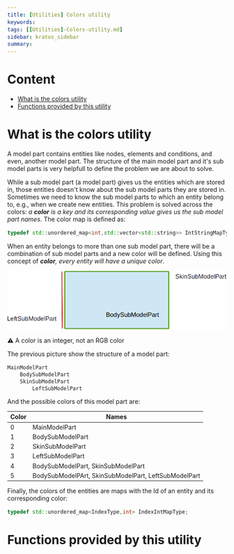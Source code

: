 ```yaml
---
title: [Utilities] Colors utility
keywords: 
tags: [[Utilities]-Colors-utility.md]
sidebar: kratos_sidebar
summary: 
---
```


# Content
* [What is the colors utility][what]
* [Functions provided by this utility][functions]

[what]: https://github.com/KratosMultiphysics/Kratos/wiki/Colors-utility#what-is-the-colors-utility
[functions]: https://github.com/KratosMultiphysics/Kratos/wiki/Colors-utility#functions-provided-by-this-utility

# What is the colors utility

A model part contains entities like nodes, elements and conditions, and even, another model part. The structure of the main model part and it's sub model parts is very helpfull to define the problem we are about to solve.

While a sub model part (a model part) gives us the entities which are stored in, those entities doesn't know about the sub model parts they are stored in. Sometimes we need to know the sub model parts to which an entity belong to, e.g., when we create new entities. This problem is solved across the colors: *a **color** is a key and its corresponding value gives us the sub model part names*. The color map is defined as:

~~~c++
typedef std::unordered_map<int,std::vector<std::string>> IntStringMapType;
~~~

When an entity belongs to more than one sub model part, there will be a combination of sub model parts and a new color will be defined. Using this concept of ***color**, every entity will have a unique color*. 

![](https://raw.githubusercontent.com/KratosMultiphysics/Documentation/master/Wiki_files/Colors-Utility/model-part.png)

:warning: A color is an integer, not an RGB color

The previous picture show the structure of a model part:

~~~
MainModelPart
	BodySubModelPart
	SkinSubModelPart
		LeftSubModelPart
~~~

And the possible colors of this model part are:

| Color | Names |
| ------- | --------- |
| 0 | MainModelPart |
| 1 | BodySubModelPart |
| 2 | SkinSubModelPart|
| 3 | LeftSubModelPart|
| 4 | BodySubModelPart, SkinSubModelPart |
| 5 | BodySubModelPArt, SkinSubModelPart, LeftSubModelPart |

Finally, the colors of the entities are maps with the Id of an entity and its corresponding color:

~~~c++
typedef std::unordered_map<IndexType,int> IndexIntMapType;
~~~


# Functions provided by this utility

